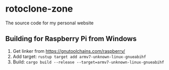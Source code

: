 # rotoclone-zone

The source code for my personal website

## Building for Raspberry Pi from Windows
1. Get linker from https://gnutoolchains.com/raspberry/
1. Add target: `rustup target add armv7-unknown-linux-gnueabihf`
1. Build: `cargo build --release --target=armv7-unknown-linux-gnueabihf`